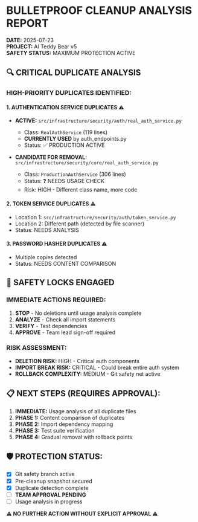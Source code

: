 # BULLETPROOF CLEANUP ANALYSIS REPORT
**DATE:** 2025-07-23  
**PROJECT:** AI Teddy Bear v5  
**SAFETY STATUS:** MAXIMUM PROTECTION ACTIVE  

## 🔍 CRITICAL DUPLICATE ANALYSIS

### HIGH-PRIORITY DUPLICATES IDENTIFIED:

#### 1. **AUTHENTICATION SERVICE DUPLICATES** ⚠️
- **ACTIVE:** `src/infrastructure/security/auth/real_auth_service.py` 
  - Class: `RealAuthService` (119 lines)
  - **CURRENTLY USED** by auth_endpoints.py
  - Status: ✅ PRODUCTION ACTIVE

- **CANDIDATE FOR REMOVAL:** `src/infrastructure/security/core/real_auth_service.py`
  - Class: `ProductionAuthService` (306 lines) 
  - Status: ❓ NEEDS USAGE CHECK
  - Risk: HIGH - Different class name, more code

#### 2. **TOKEN SERVICE DUPLICATES** ⚠️
- Location 1: `src/infrastructure/security/auth/token_service.py`
- Location 2: Different path (detected by file scanner)
- Status: NEEDS ANALYSIS

#### 3. **PASSWORD HASHER DUPLICATES** ⚠️  
- Multiple copies detected
- Status: NEEDS CONTENT COMPARISON

## 🚫 SAFETY LOCKS ENGAGED

### IMMEDIATE ACTIONS REQUIRED:
1. **STOP** - No deletions until usage analysis complete
2. **ANALYZE** - Check all import statements
3. **VERIFY** - Test dependencies  
4. **APPROVE** - Team lead sign-off required

### RISK ASSESSMENT:
- **DELETION RISK:** HIGH - Critical auth components
- **IMPORT BREAK RISK:** CRITICAL - Could break entire auth system
- **ROLLBACK COMPLEXITY:** MEDIUM - Git safety net active

## 📋 NEXT STEPS (REQUIRES APPROVAL):

1. **IMMEDIATE:** Usage analysis of all duplicate files
2. **PHASE 1:** Content comparison of duplicates  
3. **PHASE 2:** Import dependency mapping
4. **PHASE 3:** Test suite verification
5. **PHASE 4:** Gradual removal with rollback points

## 🛡️ PROTECTION STATUS:
- [x] Git safety branch active
- [x] Pre-cleanup snapshot secured  
- [x] Duplicate detection complete
- [ ] **TEAM APPROVAL PENDING**
- [ ] Usage analysis in progress

**⚠️ NO FURTHER ACTION WITHOUT EXPLICIT APPROVAL ⚠️**
